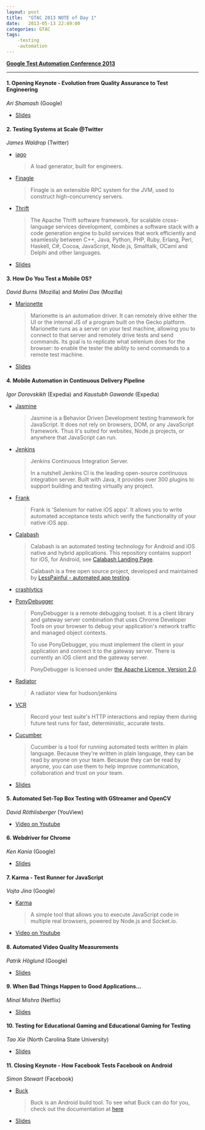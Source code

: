 ```yaml
---
layout: post
title:  "GTAC 2013 NOTE of Day 1"
date:   2013-05-13 22:49:00
categories: GTAC
tags:
    -testing
    -automation
---
```


**[Google Test Automation Conference 2013](https://developers.google.com/google-test-automation-conference/2013)**

----------------------------------------------------------------------

#### 1. Opening Keynote - Evolution from Quality Assurance to Test Engineering

*Ari Shamash* (Google)

* [Slides](http://goo.gl/76Ggf)

#### 2. Testing Systems at Scale @Twitter

*James Waldrop* (Twitter)

* [iago][iago]

	> A load generator, built for engineers.

* [Finagle][Finagle]

	> Finagle is an extensible RPC system for the JVM, used to construct high-concurrency servers.

* [Thrift][Thrift]

	> The Apache Thrift software framework, for scalable cross-language services development, combines a software stack with a code generation engine to build services that work efficiently and seamlessly between C++, Java, Python, PHP, Ruby, Erlang, Perl, Haskell, C#, Cocoa, JavaScript, Node.js, Smalltalk, OCaml and Delphi and other languages.

* [Slides](http://goo.gl/9VY2b)

#### 3. How Do You Test a Mobile OS?

*David Burns* (Mozilla) and *Malini Das* (Mozilla)

* [Marionette][Marionette]

	> Marionette is an automation driver.  It can remotely drive either the UI or the internal JS of a program built on the Gecko platform. Marionette runs as a server on your test machine, allowing you to connect to that server and remotely drive tests and send commands. Its goal is to replicate what selenium does for the browser: to enable the tester the ability to send commands to a remote test machine.

* [Slides](http://goo.gl/7UeEI)

#### 4. Mobile Automation in Continuous Delivery Pipeline

*Igor Dorovskikh* (Expedia) and *Kaustubh Gawande* (Expedia)

* [Jasmine][Jasmine]

	> Jasmine is a Behavior Driven Development testing framework for JavaScript. It does not rely on browsers, DOM, or any JavaScript framework. Thus it's suited for websites, Node.js projects, or anywhere that JavaScript can run.

* [Jenkins][Jenkins]

	> Jenkins Continuous Integration Server.
	>
	> In a nutshell Jenkins CI is the leading open-source continuous integration server. Built with Java, it provides over 300 plugins to support building and testing virtually any project.

* [Frank][Frank]

	> Frank is 'Selenium for native iOS apps'. It allows you to write automated acceptance tests which verify the functionality of your native iOS app.

* [Calabash][Calabash]

	> Calabash is an automated testing technology for Android and iOS native and hybrid applications. This repository contains support for iOS, for Android, see [Calabash Landing Page](http://calaba.sh/).
	>
	> Calabash is a free open source project, developed and maintained by [LessPainful - automated app testing](https://www.lesspainful.com/).

* [crashlytics][crashlytics]

* [PonyDebugger][PonyDebugger]

	> PonyDebugger is a remote debugging toolset. It is a client library and gateway server combination that uses Chrome Developer Tools on your browser to debug your application's network traffic and managed object contexts.
	>
	> To use PonyDebugger, you must implement the client in your application and connect it to the gateway server. There is currently an iOS client and the gateway server.
	>
	> PonyDebugger is licensed under [the Apache Licence, Version 2.0](http://www.apache.org/licenses/LICENSE-2.0.html).

* [Radiator][Radiator]

	> A radiator view for hudson/jenkins

* [VCR][VCR]

	> Record your test suite's HTTP interactions and replay them during future test runs for fast, deterministic, accurate tests.

* [Cucumber][Cucumber]

	> Cucumber is a tool for running automated tests written in plain language. Because they're written in plain language, they can be read by anyone on your team. Because they can be read by anyone, you can use them to help improve communication, collaboration and trust on your team.

* [Slides](http://goo.gl/pOSkp)

#### 5. Automated Set-Top Box Testing with GStreamer and OpenCV

*David Röthlisberger* (YouView)

* [Video on Youtube](http://www.youtube.com/watch?v=Fdn2LxxM7wA&list=SPSIUOFhnxEiCODb8XQB-RUQ0RGNZ2yW7d)

#### 6. Webdriver for Chrome

*Ken Kania* (Google)

* [Slides](http://goo.gl/6rA9q)

#### 7. Karma - Test Runner for JavaScript

*Vojta Jina* (Google)

* [Karma][Karma]

	> A simple tool that allows you to execute JavaScript code in multiple real browsers, powered by Node.js and Socket.io.

* [Video on Youtube](http://www.youtube.com/watch?v=YG5DEzaQBIc&list=SPSIUOFhnxEiCODb8XQB-RUQ0RGNZ2yW7d)

#### 8. Automated Video Quality Measurements

*Patrik Höglund* (Google)

* [Slides](http://goo.gl/sF7Fm)

#### 9. When Bad Things Happen to Good Applications...

*Minal Mishra* (Netflix)

* [Slides](http://goo.gl/8epF0)

#### 10. Testing for Educational Gaming and Educational Gaming for Testing

*Tao Xie* (North Carolina State University)

* [Slides](http://goo.gl/wb3nm)

#### 11. Closing Keynote - How Facebook Tests Facebook on Android

*Simon Stewart* (Facebook)

* [Buck][Buck]

	> Buck is an Android build tool. To see what Buck can do for you, check out the documentation at [here](http://facebook.github.io/buck/)

* [Slides](http://goo.gl/278b4)


[iago]: https://github.com/twitter/iago
[Finagle]: https://github.com/twitter/finagle
[Thrift]: http://thrift.apache.org
[Marionette]: https://developer.mozilla.org/en-US/docs/Marionette
[Jasmine]: https://github.com/pivotal/jasmine
[Jenkins]: https://github.com/jenkinsci/jenkins
[Frank]: https://github.com/moredip/Frank
[Calabash]: https://github.com/calabash/calabash-ios
[crashlytics]: http://try.crashlytics.com
[PonyDebugger]: https://github.com/square/PonyDebugger
[Radiator]: https://github.com/westarete/radiatorview-plugin
[VCR]: https://github.com/vcr/vcr
[Cucumber]: https://github.com/cucumber/cucumber
[Karma]: https://github.com/karma-runner/karma
[Buck]: https://github.com/facebook/buck